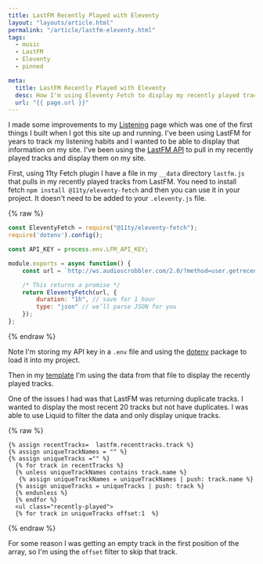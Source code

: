 ```yaml
---
title: LastFM Recently Played with Eleventy
layout: "layouts/article.html"
permalink: "/article/lastfm-eleventy.html"
tags:
  - music
  - LastFM
  - Eleventy
  - pinned

meta:
  title: LastFM Recently Played with Eleventy
  desc: How I'm using Eleventy Fetch to display my recently played tracks from LastFM.
  url: "{{ page.url }}"
---
```


I made some improvements to my [Listening](https://michaelbishop.me/listening) page which was one of the first things I built when I got this site up and running. I've been using LastFM for years to track my listening habits and I wanted to be able to display that information on my site. I've been using the [LastFM API](https://www.last.fm/api) to pull in my recently played tracks and display them on my site.

First, using 11ty Fetch plugin I have a file in my `__data` directory `lastfm.js` that pulls in my recently played tracks from LastFM. You need to install fetch `npm install @11ty/eleventy-fetch` and then you can use it in your project. It doesn't need to be added to your `.eleventy.js` file.

{% raw %}
```js
const EleventyFetch = require("@11ty/eleventy-fetch");
require('dotenv').config();

const API_KEY = process.env.LFM_API_KEY;

module.exports = async function() {
    const url = `http://ws.audioscrobbler.com/2.0/?method=user.getrecenttracks&user=miklb&api_key=${API_KEY}&limit=20&format=json`;

    /* This returns a promise */
    return EleventyFetch(url, {
        duration: "1h", // save for 1 hour
        type: "json" // we’ll parse JSON for you
    });
};
```
{% endraw %}

Note I'm storing my API key in a `.env` file and using the [dotenv](https://www.npmjs.com/package/dotenv) package to load it into my project.

Then in my  [template](https://raw.githubusercontent.com/miklb/michaelbishop/main/content/pages/listening.md) I'm using the data from that file to display the recently played tracks.

One of the issues I had was that LastFM was returning duplicate tracks. I wanted to display the most recent 20 tracks but not have duplicates. I was able to use Liquid to filter the data and only display unique tracks.

{% raw %}
```liquid
{% assign recentTracks=  lastfm.recenttracks.track %}
{% assign uniqueTrackNames = "" %}
{% assign uniqueTracks ="" %}
  {% for track in recentTracks %}
  {% unless uniqueTrackNames contains track.name %}
   {% assign uniqueTrackNames = uniqueTrackNames | push: track.name %}
  {% assign uniqueTracks = uniqueTracks | push: track %} 
  {% endunless %}
  {% endfor %}
  <ul class="recently-played"> 
  {% for track in uniqueTracks offset:1  %}
```
{% endraw %}

For some reason I was getting an empty track in the first position of the array, so I'm using the `offset` filter to skip that track.

<a class="u-bridgy-fed" href="https://fed.brid.gy/" hidden="from-humans"></a>